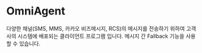 # OmniAgent

다양한 채널(SMS, MMS, 카카오 비즈메시지, RCS)의 메시지를 전송하기 위하여 고객사의 시스템에 배포되는 클라이언트 프로그램 입니다. 메시지 간 Fallback 기능을 사용할 수 있습니다.
